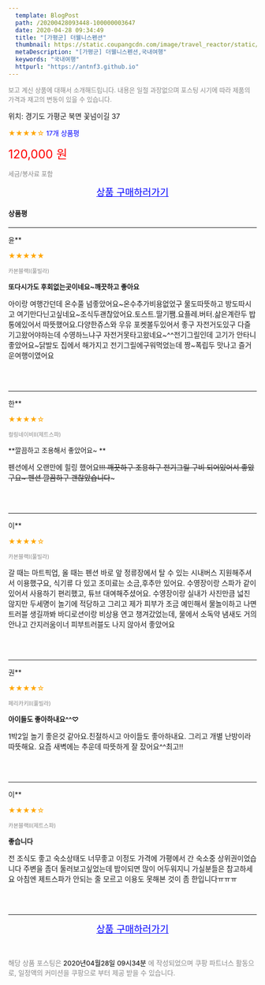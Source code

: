 ```yaml
---
  template: BlogPost
  path: /20200428093448-100000003647
  date: 2020-04-28 09:34:49
  title: "[가평군] 더웰니스펜션"
  thumbnail: https://static.coupangcdn.com/image/travel_reactor/static/booking/image/pension/ddnayo/a70124a3-2ed9-4b9a-90cf-f2580f16d48b.jpg
  metaDescription: "[가평군] 더웰니스펜션,국내여행"
  keywords: "국내여행"
  httpurl: "https://antnf3.github.io"
---
```

  
<span style="color: #888;font-size:0.8rem">보고 계신 상품에 대해서 소개해드립니다.
내용은 일절 과장없으며 포스팅 시기에 따라 제품의 가격과 재고의 변동이 있을 수 있습니다.</span>
  
<span style="font-size: 0.9rem;">위치: 경기도 가평군 북면 꽃넘이길 37</span>
  
<span style="color: orange;">★★★★☆</span> <span style="color: blue;font-size: 0.85rem;">17개 상품평</span>
  
<span style="color: red;font-size: 1.5rem;">120,000 원</span>
  
<span style="color: #888;font-size:0.8rem">세금/봉사료 포함</span>





<p align="center"><a href="http://me2.do/GomFzzks" style="font-size: 1.2rem; color: blue;">상품 구매하러가기</a></p>

#### 상품평
  
---
  
윤**
    
<span style="color: orange;">★★★★★</span>
    
<span style="color: #888;font-size:0.7rem">카본블랙I(풀빌라)</span>
    
<span style="font-size:0.85rem">**또다시가도 후회없는곳이네요~깨끗하고 좋아요**</span>
    
<span style="font-size: 0.9rem;">아이랑 여행간던데 온수풀 넘좋았어요~온수추가비용없었구 물도따뜻하고 방도따시고 여기만다닌고싶네요~조식두괜찮았어요.토스트.딸기쨈.요플레.버터.삶은계란두 밥통에있어서 따뜻했어요.다양한쥬스와 우유
포켓볼두있어서 좋구 자전거도있구 다즐기고왔어야하는데 수영하느냐구 자전거못타고왔네요~^^전기그릴인데 고기가 안타니좋았어요~닭발도 집에서 해가지고 전기그릴에구워먹었는데 짱~폭립두 맛나고 즐거운여행이였어요</span>
    
<br>
<br>

---
  
한**
    
<span style="color: orange;">★★★★☆</span>
    
<span style="color: #888;font-size:0.7rem">컬링네이비II(제트스파)</span>
    
<span style="font-size:0.85rem">**깔끔하고 조용해서 좋았어요~ **</span>
    
<span style="font-size: 0.9rem;">펜션에서 오랜만에 힐링 했어요~~!!! 
깨끗하구 조용하구 전기그릴 구비 되어있어서 좋았구요~
펜션 깔끔하구 괜찮았습니다~~~</span>
    
<br>
<br>

---
  
이**
    
<span style="color: orange;">★★★★☆</span>
    
<span style="color: #888;font-size:0.7rem">카본블랙I(풀빌라)</span>
    

    
<span style="font-size: 0.9rem;">갈 때는 마트픽업, 올 때는 펜션 바로 앞 정류장에서 탈 수 있는 시내버스 지원해주셔서 이용했구요, 식기류 다 있고 조미료는 소금,후추만 있어요. 수영장이랑 스파가 같이 있어서 사용하기 편리했고, 튜브 대여해주셨어요. 수영장이랑 실내가 사진만큼 넓진 않지만 두세명이 놀기에 적당하고 그리고 제가 피부가 조금 예민해서 물놀이하고 나면 트러블 생길까봐 바디로션이랑 비상용 연고 챙겨갔었는데, 물에서 소독약 냄새도 거의 안나고 간지러움이너 피부트러블도 나지 않아서 좋았어요</span>
    
<br>
<br>

---
  
권**
    
<span style="color: orange;">★★★★☆</span>
    
<span style="color: #888;font-size:0.7rem">페리카키II(풀빌라)</span>
    
<span style="font-size:0.85rem">**아이들도 좋아하내요^^♡**</span>
    
<span style="font-size: 0.9rem;">1박2일 놀기 좋은것 같아요.친절하시고 아이들도 좋아하내요.
그리고 개별 난방이라 따뜻해요.
요즘 새벽에는 추운데 따뜻하게 잘 잤어요^^최고!!</span>
    
<br>
<br>

---
  
이**
    
<span style="color: orange;">★★★★☆</span>
    
<span style="color: #888;font-size:0.7rem">카본블랙II(제트스파)</span>
    
<span style="font-size:0.85rem">**좋습니다**</span>
    
<span style="font-size: 0.9rem;">전 조식도 좋고 숙소상태도 너무좋고
이정도 가격에 가평에서 간 숙소중 상위권이었습니다
주변을 좀더 둘러보고싶었는데 밤이되면 많이 어두워지니 가실분들은 참고하세요
아침엔 제트스파가 안되는 줄 모르고
이용도 못해본 것이 좀 한입니다ㅠㅠㅠ</span>
    
<br>
<br>


  
---
  
<p align="center"><a href="http://me2.do/GomFzzks" style="font-size: 1.2rem; color: blue;">상품 구매하러가기</a></p>
  
<br>
  
<span style="font-size: 0.85rem; color: #888;">해당 상품 포스팅은 <span style="color: #000;"> 2020년04월28일 09시34분 </span> 에 작성되었으며 쿠팡 파트너스 활동으로, 일정액의 커미션을 쿠팡으로 부터 제공 받을 수 있습니다.</span>